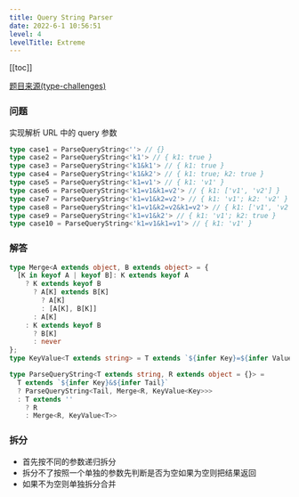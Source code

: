 ```yaml
---
title: Query String Parser
date: 2022-6-1 10:56:51
level: 4
levelTitle: Extreme
---
```


[[toc]]

[题目来源(type-challenges)](https://github.com/ProsperBao/type-challenges/blob/master/questions/151-extreme-query-string-parser/README.md)

### 问题

实现解析 URL 中的 query 参数

```typescript
type case1 = ParseQueryString<''> // {}
type case2 = ParseQueryString<'k1'> // { k1: true }
type case3 = ParseQueryString<'k1&k1'> // { k1: true }
type case4 = ParseQueryString<'k1&k2'> // { k1: true; k2: true }
type case5 = ParseQueryString<'k1=v1'> // { k1: 'v1' }
type case6 = ParseQueryString<'k1=v1&k1=v2'> // { k1: ['v1', 'v2'] }
type case7 = ParseQueryString<'k1=v1&k2=v2'> // { k1: 'v1'; k2: 'v2' }
type case8 = ParseQueryString<'k1=v1&k2=v2&k1=v2'> // { k1: ['v1', 'v2']; k2: 'v2' }
type case9 = ParseQueryString<'k1=v1&k2'> // { k1: 'v1'; k2: true }
type case10 = ParseQueryString<'k1=v1&k1=v1'> // { k1: 'v1' }
```

### 解答

```typescript
type Merge<A extends object, B extends object> = {
  [K in keyof A | keyof B]: K extends keyof A 
    ? K extends keyof B 
      ? A[K] extends B[K] 
        ? A[K] 
        : [A[K], B[K]]
      : A[K] 
    : K extends keyof B 
      ? B[K]
      : never
};
type KeyValue<T extends string> = T extends `${infer Key}=${infer Value}` ? { [K in Key]: Value } : { [K in T]: true }

type ParseQueryString<T extends string, R extends object = {}> =
  T extends `${infer Key}&${infer Tail}`
  ? ParseQueryString<Tail, Merge<R, KeyValue<Key>>>
  : T extends ''
    ? R
    : Merge<R, KeyValue<T>>
```

### 拆分
- 首先按不同的参数递归拆分
- 拆分不了按照一个单独的参数先判断是否为空如果为空则把结果返回
- 如果不为空则单独拆分合并
